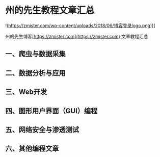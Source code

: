 # 州的先生教程文章汇总

!(https://zmister.com/wp-content/uploads/2018/06/博客登录logo.png)[]

州的先生博客[https://zmister.com](https://zmister.com) 文章教程汇总

## 一、爬虫与数据采集
## 二、数据分析与应用
## 三、Web开发
## 四、图形用户界面（GUI）编程
## 五、网络安全与渗透测试
## 六、其他编程文章
